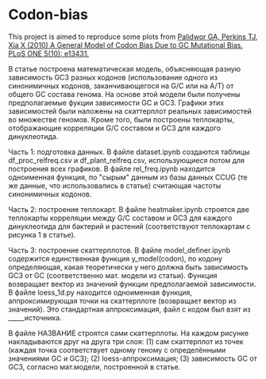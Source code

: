 # Codon-bias
This project is aimed to reproduce some plots from [Palidwor GA, Perkins TJ, Xia X (2010) A General Model of Codon Bias Due to GC Mutational Bias. PLoS ONE 5(10): e13431.](https://journals.plos.org/plosone/article?id=10.1371/journal.pone.0013431#abstract0)

В статье построена математическая модель, объясняющая разную зависимость GC3 разных кодонов (использование одного из синонимичных кодонов, заканчивающегося на G/C или на A/T) от общего GC состава генома. На основе этой модели были получены предполагаемые фукции зависимости GC и GC3. Графики этих зависимостей были наложены на скаттерплот реальных зависимостей во множестве геномов. Кроме того, были построены теплокарты, отображающие корреляции G/C составом и GC3 для каждого динуклеотида. 

Часть 1: подготовка данных.
В файле dataset.ipynb создаются таблицы df_proc_relfreq.csv и df_plant_relfreq.csv, использующиеся потом для построения всех графиков. 
В файле rel_freq.ipynb находится одноименная функция, по "сырым" данным из базы данных CCUG (те же данные, что использовались в статье) считающая частоты синонимичных кодонов.

Часть 2: построение теплокарт.
В файле heatmaker.ipynb строятся две теплокарты корреляции между G/C составом и GC3 для каждого динуклеотида для бактерий и растений (соответствуют теплокартам с рисунка 1 в статье).

Часть 3: построение скаттерплотов.
В файле model_definer.ipynb содержится единственная функция y_model(codon), по кодону определяющая, какая теоретически у него должна быть зависимость GC3 от GC (соответственно мат. модели из статьи). Функция возвращает вектор из значений функции предполагаемой зависимости.
В файле loess_1d.py находится одноименная функция, аппроксимирующая точки на скаттерплоте (возвращает вектор из значений). Это стандартная аппроксимация, файл с кодом был взят из _____источника.

В файле НАЗВАНИЕ строятся сами скаттерплоты. На каждом рисунке накладываются друг на друга три слоя:
(1) сам скаттерплот из точек (каждая точка соответствует одному геному с определёнными значениями GC и GC3);
(2) loess-аппроксимация;
(3) зависимость GC от GC3, согласно мат.модели, построенной в статье.



